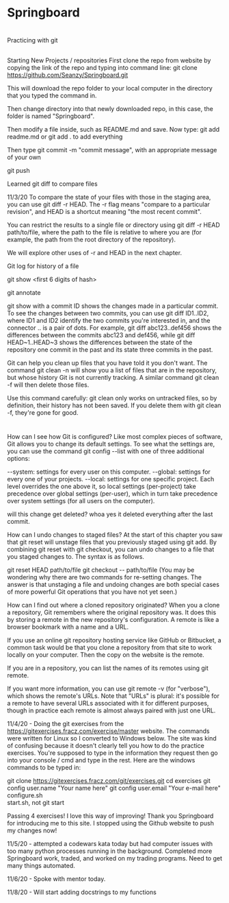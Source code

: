 # Springboard

#
Practicing with git

##
Starting New Projects / repositories
First clone the repo from website by copying the link of the repo and typing into command line: 
git clone https://github.com/Seanzy/Springboard.git

This will download the repo folder to your local computer in the directory that you typed the command in. 

Then change directory into that newly downloaded repo, in this case, the folder is named "Springboard".

Then modify a file inside, such as README.md and save. Now type:
git add readme.md or git add . to add everything

Then type git commit -m "commit message", with an appropriate message of your own

git push

Learned git diff to compare files

11/3/20
To compare the state of your files with those in the staging area, you can use git diff -r HEAD. The -r flag means "compare to a particular revision", and HEAD is a shortcut meaning "the most recent commit".

You can restrict the results to a single file or directory using git diff -r HEAD path/to/file, where the path to the file is relative to where you are (for example, the path from the root directory of the repository).

We will explore other uses of -r and HEAD in the next chapter.

Git log for history of a file

git show <first 6 digits of hash>

git annotate <file>

git show with a commit ID shows the changes made in a particular commit. To see the changes between two commits, you can use git diff ID1..ID2, where ID1 and ID2 identify the two commits you're interested in, and the connector .. is a pair of dots. For example, git diff abc123..def456 shows the differences between the commits abc123 and def456, while git diff HEAD~1..HEAD~3 shows the differences between the state of the repository one commit in the past and its state three commits in the past.


Git can help you clean up files that you have told it you don't want. The command git clean -n will show you a list of files that are in the repository, but whose history Git is not currently tracking. A similar command git clean -f will then delete those files.

Use this command carefully: git clean only works on untracked files, so by definition, their history has not been saved. If you delete them with git clean -f, they're gone for good.

#
How can I see how Git is configured?
Like most complex pieces of software, Git allows you to change its default settings. To see what the settings are, you can use the command git config --list with one of three additional options:

--system: settings for every user on this computer.
--global: settings for every one of your projects.
--local: settings for one specific project.
Each level overrides the one above it, so local settings (per-project) take precedence over global settings (per-user), which in turn take precedence over system settings (for all users on the computer).

will this change get deleted? whoa yes it deleted everything after the last commit. 

How can I undo changes to staged files?
At the start of this chapter you saw that git reset will unstage files that you previously staged using git add. By combining git reset with git checkout, you can undo changes to a file that you staged changes to. The syntax is as follows.

git reset HEAD path/to/file
git checkout -- path/to/file
(You may be wondering why there are two commands for re-setting changes. The answer is that unstaging a file and undoing changes are both special cases of more powerful Git operations that you have not yet seen.)

How can I find out where a cloned repository originated?
When you a clone a repository, Git remembers where the original repository was. It does this by storing a remote in the new repository's configuration. A remote is like a browser bookmark with a name and a URL.

If you use an online git repository hosting service like GitHub or Bitbucket, a common task would be that you clone a repository from that site to work locally on your computer. Then the copy on the website is the remote.

If you are in a repository, you can list the names of its remotes using git remote.

If you want more information, you can use git remote -v (for "verbose"), which shows the remote's URLs. Note that "URLs" is plural: it's possible for a remote to have several URLs associated with it for different purposes, though in practice each remote is almost always paired with just one URL.

11/4/20 - 
Doing the git exercises from the https://gitexercises.fracz.com/exercise/master website. 
The commands were written for Linux so I converted to Windows below. The site was kind of confusing because it doesn't clearly tell you how to do the practice exercises. You're supposed to type in the information they request then go into your console / cmd and type in the rest. Here are the windows commands to be typed in:

git clone https://gitexercises.fracz.com/git/exercises.git
cd exercises
git config user.name "Your name here"
git config user.email "Your e-mail here"
configure.sh  
start.sh, not git start

Passing 4 exercises! I love this way of improving! Thank you Springboard for introducing me to this site. I stopped using the Github website to push my changes now! 

11/5/20 - attempted a codewars kata today but had computer issues with too many python processes running in the background. Completed more Springboard work, traded, and worked on my trading programs. Need to get many things automated. 

11/6/20 - Spoke with mentor today. 

11/8/20 - Will start adding docstrings to my functions